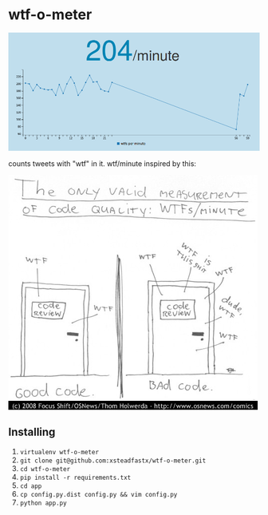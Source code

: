 wtf-o-meter
===========

![screenshot](screenshot.png)

counts tweets with "wtf" in it. wtf/minute inspired by this:

![wtfm](wtfm.jpg)

## Installing
1. `virtualenv wtf-o-meter`
2. `git clone git@github.com:xsteadfastx/wtf-o-meter.git`
3. `cd wtf-o-meter`
4. `pip install -r requirements.txt`
5. `cd app`
6. `cp config.py.dist config.py && vim config.py`
7. `python app.py`  
